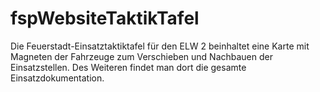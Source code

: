 # fspWebsiteTaktikTafel
Die Feuerstadt-Einsatztaktiktafel für den ELW 2 beinhaltet eine Karte mit Magneten der Fahrzeuge zum Verschieben und Nachbauen der Einsatzstellen. Des Weiteren findet man dort die gesamte Einsatzdokumentation.
